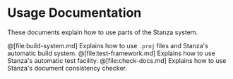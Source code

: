 # Usage Documentation #

These documents explain how to use parts of the Stanza system.

@[file:build-system.md] Explains how to use `.proj` files and Stanza's automatic build system. 
@[file:test-framework.md] Explains how to use Stanza's automatic test facility. 
@[file:check-docs.md] Explains how to use Stanza's document consistency checker.
